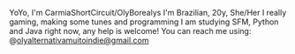 YoYo, I'm CarmiaShortCircuit/OlyBorealys
I'm Brazilian, 20y, She/Her
I really gaming, making some tunes and programming
I am studying SFM, Python and Java right now, any help is welcome!
You can reach me using: @olyalternativamuitoindie@gmail.com
